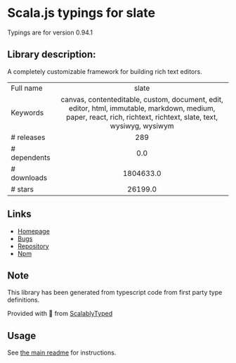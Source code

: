 
# Scala.js typings for slate

Typings are for version 0.94.1

## Library description:
A completely customizable framework for building rich text editors.

|                    |                 |
| ------------------ | :-------------: |
| Full name          | slate |
| Keywords           | canvas, contenteditable, custom, document, edit, editor, html, immutable, markdown, medium, paper, react, rich, richtext, richtext, slate, text, wysiwyg, wysiwym |
| # releases         | 289 |
| # dependents       | 0.0 |
| # downloads        | 1804633.0 |
| # stars            | 26199.0 |

## Links
- [Homepage](https://github.com/ianstormtaylor/slate#readme)
- [Bugs](https://github.com/ianstormtaylor/slate/issues)
- [Repository](https://github.com/ianstormtaylor/slate)
- [Npm](https://www.npmjs.com/package/slate)
    


## Note
This library has been generated from typescript code from first party type definitions.

Provided with :purple_heart: from [ScalablyTyped](https://github.com/oyvindberg/ScalablyTyped)

## Usage
See [the main readme](../../readme.md) for instructions.


